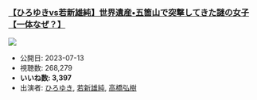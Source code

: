### [【ひろゆきvs若新雄純】世界遺産•五箇山で突撃してきた謎の女子【一体なぜ？】](https://www.youtube.com/watch?v=5E7l-hdwWXs)
[![](https://img.youtube.com/vi/5E7l-hdwWXs/sddefault.jpg)](https://www.youtube.com/watch?v=5E7l-hdwWXs)
-   公開日: 2023-07-13
-   視聴数: 268,279
-   **いいね数: 3,397**
-   出演者: [ひろゆき](/rehacq_fan/people/ひろゆき "wikilink"), [若新雄純](/rehacq_fan/people/若新雄純 "wikilink"), [高橋弘樹](/rehacq_fan/people/高橋弘樹 "wikilink")

